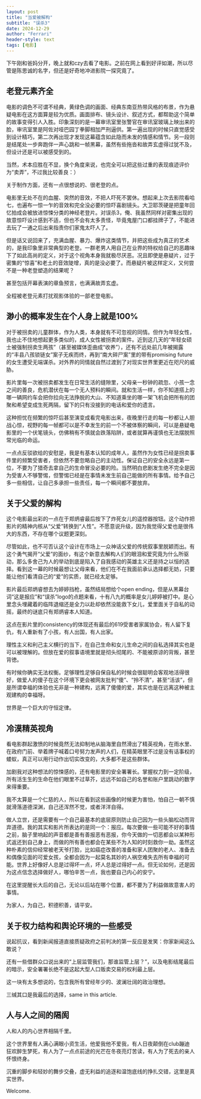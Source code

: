```yaml
---
layout: post
title: "当爱被解构"
subtitle: "误杀3"
date: 2024-12-29
author: "Ferrari"
header-style: text
tags: [电影]
---
```


下午刚和爸妈分开，晚上就和czy去看了电影。之前在网上看到好评如潮，所以尽管是陈思诚的名字，但还是好奇地冲进影院一探究竟了。

## 老登元素齐全

电影的调色不可谓不经典，黄绿色调的画面、经典东南亚热带风格的布景，作为悬疑电影在这方面算是较为优质。画面排布、镜头设计、叙述方式，都帮助这个简单的故事变得引人入胜。印象深刻的是一幕审讯室里张警官在审讯室玻璃上映出来的脸，审讯室里是阿佐对哑巴园丁拳脚相加严刑逼供。第一遍出现的时候只直觉感受到设计精巧，第二次再出现才发现这幕蕴含如此隐而未发的情感和情节。另一段则是结尾处一步奔跑伴一声心跳和一帧黑幕，虽然有些拖沓和故弄玄虚得过犹不及，但设计还是可以被感受到的。

当然，术本应胜在不显，换个角度来说，也完全可以把这些过重的表现痕迹评价为“卖弄”，不过我比较善良：）

关于制作方面，还有一点很想说的、很老登的点。

电影里无处不在的血腥、突然的音效，不把人吓死不罢休。想起来上次去影院看哈七，也遍布一惊一乍的音效和完全没必要的惊吓喜剧镜头。大卫耶茨硬是把童年回忆拍成会被放进惊悚分类的神经老登片。对误杀3，俺、我虽然同样对密集出现的故意惊吓设计感到不适，但也不会有太多责怪，毕竟鬼屋门口都挂牌子了，不能进去玩了一通之后出来指责你们家鬼太吓人了。

但是话又说回来了，充满血腥、暴力、爆炸这类情节，并把这些成为真正的艺术的，是我印象里非常典型的老登。一群老男人用自己在业界的特权给自己的恶趣味下了如此高尚的定义，对于这个视角本身我就极尽厌恶。况且即使是悬疑片，过于密集的“惊喜”和老土的音效陡增，真的是没必要了。而悬疑片被这样定义，又何尝不是一种老登塑造的结果呢？

甚至包括开幕表演的章鱼预言，也满满故弄玄虚。

全程被老登元素打扰观影体验的一部老登电影。

## 渺小的概率发生在个人身上就是100%

对于被拐卖的儿童群体，作为人类，本身就有不可忽视的同情。但作为年轻女性，我也止不住地想起更多类似的，成人女性被拐卖的案件。近到这几天的“年轻女硕士被强制拐卖生两孩”（甚至被媒体歪曲成“收养”），还有不远处前几年被揭露的“丰县八孩锁链女”案子无疾而终，再到“南大碎尸案”里的带有promising future的女生遭受无端谋杀。对外界的同情就自然过渡到了对现实世界里更近在咫尺的威胁。

影片里每一次被拐卖都发生在日常生活的缝隙里，父母亲一秒钟的疏忽、小孩一念之间的善良，危机潜伏在每一个无人预料的瞬间。就和生活一样，你不知道搭上的哪一辆网约车会把你拉向无法挣脱的大山、不知道乘坐的哪一架飞机会把所有的团聚和希望变成生死两隔，留下的只有没接到的电话和爱你的遗言。

这种担忧在频繁的惊吓后甚至演变成看完电影出来，夜晚里行走的每一秒都让人胆战心惊，视野的每一帧都可以是不幸发生的前一个不被体察的瞬间，可以是悬疑电影里的一个伏笔镜头，仿佛稍有不慎就会跌落陷阱，或者就算再谨慎也无法摆脱照常光临的命运。

一点点反驳欲给的安慰是，我是有基本认知的成年人，虽然作为女性已经是拐卖事件里的频繁受害者，但依然不要忽略自己的主动性。保证自己的安全永远是第一位，不要为了猎奇去拿自己的生命冒没必要的险。当然明白悲剧发生绝不完全是因为受害人不够警惕，但警惕已经是在事情未发生前自己能做的所有事情。给予自己多一些相信，让自己多承担一些责任，每一个瞬间都不要放弃。

## 关于父爱的解构

这个电影最出彩的一点在于郑炳睿最后按下了炸死女儿的遥控器按钮。这个动作把影片的精神内核从“父爱”转换到“人性”。不愿意说升级，因为我觉得父爱也是很伟大的东西，不存在哪个议题更深刻。

尽管如此，也不可否认这个设计在市场上一众神话父爱的传统叙事里脱颖而出。有这个勇气揭开“父爱”的面纱，有这个新意去解构人们的眼泪和爱究竟为什么所驱动，那么多舍己为人的举动到底是陷入了自我感动的英雄主义还是持之以恒的选择。看到这一幕的时候最想让父母来看，他们在不在我面前承认选择都无妨，只要能让他们看清自己的“爱”的实质，就已经太足够。

影片最后郑炳睿想去为婷婷挡枪，虽然结局想给个open ending，但是从黑幕台词“这是报应”和“误杀”logo的点题来看，十有八九的概率是女儿婷婷被打中。是心里念头埋藏着的临阵退缩还是全力以赴却依然没能救下女儿，爱里面关于自私的动摇，最终的谜底只有郑炳睿本人知道。

这点在影片里的consistency的体现还有最后的619受害者家属协会，有人留下复仇，有人重新有了小孩，有人出国，有人出家。

理性主义和利己主义横行的当下，在自己生命和女儿生命之间的自私选择其实也是可以被理解的。但放在爱的叙事语境里就是彻头彻尾的、不能被原谅的背叛，甚至背徳。

有时候你确实无法权衡。足够理性足够自保自私的时候会很聪明会客观地活得很好，做爱人的傻子在这个环境下更会被网友批判“傻”、“拎不清”，甚至“活该”，但是所谓幸福的体验也无非是一种建构，远离了傻傻的爱，其实也是在远离这种被主观建构的幸福呀。

世界是一个巨大的守恒定律。

## 冷漠精英视角

看电影群起激愤的时候竟然无法抑制地从脑海里自然滑出了精英视角，在雨水里、在政府门前、举着牌子喊着口号努力发声的人们，在精英眼里不过是没有话事权的蝼蚁，真正可以用行动作出切实改变的，大多都不是这些群体。

加剧我对这种想法的惊悚感的，还有电影里的安全署署长。掌握权力到一定阶级，所有活生生的生命在他们眼里不过草芥，远远不如自己的名誉和账户里跳动的数字来得重要。

我不太算是一个仁慈的人，所以在看到这些画像的时候更为害怕，怕自己一朝不慎就滑落道德深渊，自己还浑然不觉，或者洋洋自得。

做人立世，还是需要有一个自己最基本的底层原则防止自己因为一些头脑松动而背弃道德。我的其实和影片所表达的是同一个：报应。每次要做一些可能不好的事情之前，脑子里响起的声音都是善有善报恶有恶报，你今天做的一切恶都会以某种形式返还到自己身上，而做的所有善也都会在某些不为人知的时刻救你一劫。虽然这种朴素的信仰经常被老天爷打脸，比如癌症改善的准备和家人团聚的老人、准备去和偶像见面的可爱女孩，全都会因为一起莫名其妙的人祸空难失去所有幸福的可能。世界上好像好人总是过得坏一点，坏人总是过得好一点。但无论如何，还是因为这点信念选择做好人，哪怕辛苦一点，我也要自己内心的安宁。

在这里提醒长大后的自己，无论以后站在哪个位置，都不要为了利益做故意害人的事情。

为家人，为自己，积德积善，请平安。

## 关于权力结构和舆论环境的一些感受

说起抗议，看到新闻报道直接质疑政府之前判决的第一反应是发笑：你家新闻这么敢说？

还有一些借群众口说出来的“上层监管我们，那谁监管上层？”，以及电影结尾最后的暗示，安全署署长绝不是这起大型人口贩卖交易的权利最上层。

这一块有太多想说的，包含我所有曾经年少的、波澜壮阔的政治理想。

三缄其口是我最后的选择，same in this article.

## 人与人之间的隔阂

人和人的内心世界相隔千里。

这个世界里有人满心满眼小资生活，他爱我他不爱我，有人日夜颠倒在club蹦迪狂欢醉生梦死，有人为了一点点前途的光芒在冬夜亮灯苦读，有人为了死去的亲人怀恨终身。

沉重的脚步和轻妙的舞步交叠，虚无利益的追逐和温饱底线的挣扎交错，这里是真实世界。

Welcome.